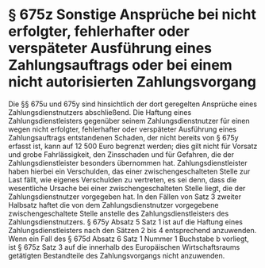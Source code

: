 # § 675z Sonstige Ansprüche bei nicht erfolgter, fehlerhafter oder verspäteter Ausführung eines Zahlungsauftrags oder bei einem nicht autorisierten Zahlungsvorgang
Die §§ 675u und 675y sind hinsichtlich der dort geregelten Ansprüche eines Zahlungsdienstnutzers abschließend. Die Haftung eines Zahlungsdienstleisters gegenüber seinem Zahlungsdienstnutzer für einen wegen nicht erfolgter, fehlerhafter oder verspäteter Ausführung eines Zahlungsauftrags entstandenen Schaden, der nicht bereits von § 675y erfasst ist, kann auf 12 500 Euro begrenzt werden; dies gilt nicht für Vorsatz und grobe Fahrlässigkeit, den Zinsschaden und für Gefahren, die der Zahlungsdienstleister besonders übernommen hat. Zahlungsdienstleister haben hierbei ein Verschulden, das einer zwischengeschalteten Stelle zur Last fällt, wie eigenes Verschulden zu vertreten, es sei denn, dass die wesentliche Ursache bei einer zwischengeschalteten Stelle liegt, die der Zahlungsdienstnutzer vorgegeben hat. In den Fällen von Satz 3 zweiter Halbsatz haftet die von dem Zahlungsdienstnutzer vorgegebene zwischengeschaltete Stelle anstelle des Zahlungsdienstleisters des Zahlungsdienstnutzers. § 675y Absatz 5 Satz 1 ist auf die Haftung eines Zahlungsdienstleisters nach den Sätzen 2 bis 4 entsprechend anzuwenden. Wenn ein Fall des § 675d Absatz 6 Satz 1 Nummer 1 Buchstabe b vorliegt, ist § 675z Satz 3 auf die innerhalb des Europäischen Wirtschaftsraums getätigten Bestandteile des Zahlungsvorgangs nicht anzuwenden.